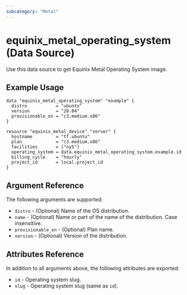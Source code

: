 ```yaml
---
subcategory: "Metal"
---
```


# equinix_metal_operating_system (Data Source)

Use this data source to get Equinix Metal Operating System image.

## Example Usage

```hcl
data "equinix_metal_operating_system" "example" {
  distro           = "ubuntu"
  version          = "20.04"
  provisionable_on = "c3.medium.x86"
}

resource "equinix_metal_device" "server" {
  hostname         = "tf.ubuntu"
  plan             = "c3.medium.x86"
  facilities       = ["ny5"]
  operating_system = data.equinix_metal_operating_system.example.id
  billing_cycle    = "hourly"
  project_id       = local.project_id
}
```

## Argument Reference

The following arguments are supported:

* `distro` - (Optional) Name of the OS distribution.
* `name` - (Optional) Name or part of the name of the distribution. Case insensitive.
* `provisionable_on` - (Optional) Plan name.
* `version` - (Optional) Version of the distribution.

## Attributes Reference

In addition to all arguments above, the following attributes are exported:

* `id` - Operating system slug.
* `slug` - Operating system slug (same as `id`).
